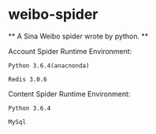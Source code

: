 # weibo-spider

** A Sina Weibo spider wrote by python. **


Account Spider Runtime Environment:

    Python 3.6.4(anacnonda)
    
    Redis 3.0.6

Content Spider Runtime Environment:

    Python 3.6.4
    
    MySql
